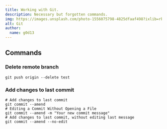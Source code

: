```yaml
---
title: Working with Git.
description: Necessary but forgotten commands.
img: https://images.unsplash.com/photo-1556075798-4825dfaaf498?ixlib=rb-1.2.1&ixid=eyJhcHBfaWQiOjEyMDd9&auto=format&fit=crop&w=1055&q=80
alt: Git
author: 
  name: g0d13
---
```


## Commands

### Delete remote branch
```git[git]
git push origin --delete test
```

### Add changes to last commit
``` git[git]
# Add changes to last commit
git commit --amend
# Editing a Commit Without Opening a File
git commit --amend -m "Your new commit message"
# Add changes to last commit, without editing last message
git commit --amend --no-edit
```
